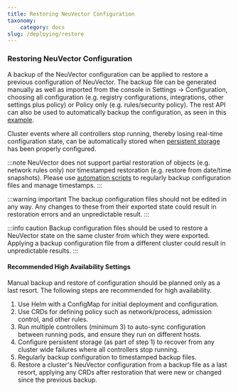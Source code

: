 ```yaml
---
title: Restoring NeuVector Configuration
taxonomy:
    category: docs
slug: /deploying/restore
---
```


### Restoring NeuVector Configuration 

A backup of the NeuVector configuration can be applied to restore a previous configuration of NeuVector. The backup file can be generated manually as well as imported from the console in Settings -> Configuration, choosing all configuration (e.g. registry configurations, integrations, other settings plus policy) or Policy only (e.g. rules/security policy). The rest API can also be used to automatically backup the configuration, as seen in this [example](/automation/automation#exportimport-configuration-file).

Cluster events where all controllers stop running, thereby losing real-time configuration state, can be automatically stored when [persistent storage](/deploying/production#backups-and-persistent-data) has been properly configured.

:::note
NeuVector does not support partial restoration of objects (e.g. network rules only) nor timestamped restoration (e.g. restore from date/time snapshots). Please use [automation scripts](/automation/automation#exportimport-configuration-file) to regularly backup configuration files and manage timestamps.
:::

:::warning important
The backup configuration files should not be edited in any way. Any changes to these from their exported state could result in restoration errors and an unpredictable result. 
:::

:::info caution
Backup configuration files should be used to restore a NeuVector state on the same cluster from which they were exported. Applying a backup configuration file from a different cluster could result in unpredictable results.
:::

#### Recommended High Availability Settings

Manual backup and restore of configuration should be planned only as a last resort. The following steps are recommended for high availability.

1. Use Helm with a ConfigMap for initial deployment and configuration.
2. Use CRDs for defining policy such as network/process, admission control, and other rules.
3. Run multiple controllers (minimum 3) to auto-sync configuration between running pods, and ensure they run on different hosts.
4. Configure persistent storage (as part of step 1) to recover from any cluster wide failures where all controllers stop running.
5. Regularly backup configuration to timestamped backup files.
6. Restore a cluster's NeuVector configuration from a backup file as a last resort, applying any CRDs after restoration that were new or changed since the previous backup.
